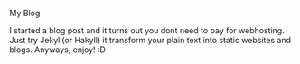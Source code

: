 My Blog


I started a blog post and it turns out you dont need to pay for webhosting. Just try Jekyll(or Hakyll) it transform your plain text into static websites and blogs. Anyways, enjoy! :D
